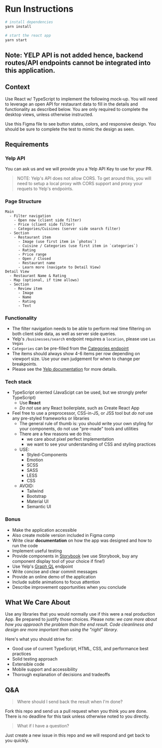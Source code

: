 # Run Instructions

```sh
# install dependencies
yarn install

# start the react app
yarn start
```

## Note: YELP API is not added hence, backend routes/API endpoints cannot be integrated into this application.

## Context

Use React w/ TypeScript to implement the following mock-up. You will need to leverage an open API for restaurant data to fill in the details and functionality as described below. You are only required to complete the desktop views, unless otherwise instructed.

Use this Figma file to see button states, colors, and responsive design. You should be sure to complete the test to mimic the design as seen.

## Requirements

### Yelp API

You can ask us and we will provide you a Yelp API Key to use for your PR.

> NOTE: Yelp's API does not allow CORS. To get around this, you will need to setup a local proxy with CORS support and proxy your requets to Yelp's endpoints.

### Page Structure

```
Main
  - Filter navigation
    - Open now (client side filter)
    - Price (client side filter)
    - Categories/Cuisines (server side search filter)
  - Section
    - Restaurant item
      - Image (use first item in `photos`)
      - Cuisine / Categories (use first item in `categories`)
      - Rating
      - Price range
      - Open / Closed
      - Restaurant name
      - Learn more (navigate to Detail View)
Detail View
  - Restaurant Name & Rating
  - Map (optional, if time allows)
  - Section
    - Review item
      - Image
      - Name
      - Rating
      - Text
```

### Functionality

- The filter navigation needs to be able to perform real time filtering on both client side data, as well as server side queries.
- Yelp's `/businesses/search` endpoint requires a `location`, please use `Las Vegas`
- `Categories` can be pre-filled from the [Categories endpoint](https://www.yelp.com/developers/documentation/v3/all_categories)
- The items should always show 4-6 items per row depending on viewport size. Use your own judgement for when to change per breakpoints.
- Please see the [Yelp documentation](https://www.yelp.com/developers/documentation/v3) for more details.

### Tech stack

- TypeScript oriented (JavaScipt can be used, but we strongly prefer TypeScript)
  - Use **React**
  - _Do not_ use any React boilerplate, such as Create React App
- Feel free to use a preprocessor, CSS-in-JS, or JSS tool but _do not_ use any pre-styled frameworks or libraries
  - The general rule of thumb is: you should write your own styling for your components, do not use "pre-made" tools and utilities
  - There are a few reasons we do this:
    - we care about pixel perfect implementation
    - we want to see your understanding of CSS and styling practices
  - USE:
    - Styled-Components
    - Emotion
    - SCSS
    - SASS
    - LESS
    - CSS
  - AVOID:
    - Tailwind
    - Bootstrap
    - Material UI
    - Semantic UI

### Bonus

- Make the application accessible
- Also create mobile version included in Figma comp
- Write clear **documentation** on how the app was designed and how to run the code
- Implement useful testing
- Provide components in [Storybook](https://storybook.js.org) (we use Storybook, buy any component display tool of your choice if fine!)
- Use Yelp's [Graph QL](https://www.yelp.com/developers/graphql/guides/intro) endpoint
- Write concise and clear commit messages
- Provide an online demo of the application
- Include subtle animations to focus attention
- Describe improvement opportunities when you conclude

## What We Care About

Use any libraries that you would normally use if this were a real production App. Be prepared to justify those choices.
Please note: _we care more about how you approach the problem than the end result. Code cleanliness and design
are more important than using the "right" library._

Here's what you should strive for:

- Good use of current TypeScript, HTML, CSS, and performance best practices
- Solid testing approach
- Extensible code
- Mobile support and accessibility
- Thorough explanation of decisions and tradeoffs

## Q&A

> Where should I send back the result when I'm done?

Fork this repo and send us a pull request when you think you are done. There is no deadline for this task unless otherwise noted to you directly.

> What if I have a question?

Just create a new issue in this repo and we will respond and get back to you quickly.
